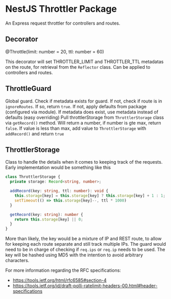 # NestJS Throttler Package

An Express request throttler for controllers and routes.

## Decorator

@Throttle(limit: number = 20, ttl: number = 60)

This decorator will set THROTTLER_LIMIT and THROTTLER_TTL metadatas on the
route, for retrieval from the `Reflector` class. Can be applied to controllers
and routes.

## ThrottleGuard

Global guard. Check if metadata exists for guard. If not, check if route is in
`ignoreRoutes`. If so, return `true`. If not, apply defaults from package
(configured via module). If metadata does exist, use metadata instead of
defaults (easy overriding) Pull throttlerStorage from `ThrottlerStorage` class
via `getRecord()` method. Will return a number, if number is gte max, return
`false`. If value is less than max, add value to `ThrottlerStorage` with
`addRecord()` and return `true`

## ThrottlerStorage

Class to handle the details when it comes to keeping track of the requests.
Early implementation would be something like this

```ts
class ThrottlerStorage {
  private storage: Record<string, number>;

  addRecord(key: string, ttl: number): void {
    this.storage[key] = this.storage[key] ? this.storage[key] + 1 : 1;
    setTimeout(() => this.storage[key]--, ttl * 1000)
  }

  getRecord(key: string): number {
    return this.storage[key] || 0;
  }
}
```

More than likely, the key would be a mixture of IP and REST route, to allow for
keeping each route separate and still track multiple IPs. The guard would need
to be in charge of checking if `req.ips` or `req.ip` needs to be used. The key
will be hashed using MD5 with the intention to avoid arbitrary characters.

For more information regarding the RFC specifications:

- https://tools.ietf.org/html/rfc6585#section-4
- https://tools.ietf.org/id/draft-polli-ratelimit-headers-00.html#header-specifications
